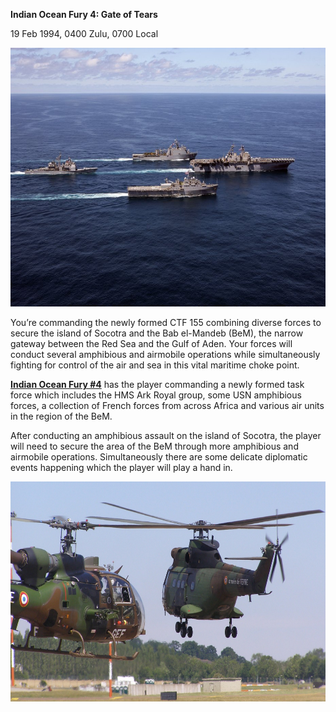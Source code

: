 **Indian Ocean Fury 4: Gate of Tears**

19 Feb 1994, 0400 Zulu, 0700 Local

<img src="/assets\images\aar\iof\iof4\image1.jpeg" style="width:6.5in;height:4.31458in" alt="Bataan Amphibious Ready Group conducts maritime training exercise with Italian, French partners" />

You’re commanding the newly formed CTF 155 combining diverse forces to
secure the island of Socotra and the Bab el-Mandeb (BeM), the narrow
gateway between the Red Sea and the Gulf of Aden. Your forces will
conduct several amphibious and airmobile operations while simultaneously
fighting for control of the air and sea in this vital maritime choke
point.

**<u>Indian Ocean Fury \#4</u>** has the player commanding a newly
formed task force which includes the HMS Ark Royal group, some USN
amphibious forces, a collection of French forces from across Africa and
various air units in the region of the BeM.

After conducting an amphibious assault on the island of Socotra, the
player will need to secure the area of the BeM through more amphibious
and airmobile operations. Simultaneously there are some delicate
diplomatic events happening which the player will play a hand in.

<img src="/assets\images\aar\iof\iof4\image2.jpeg" style="width:6.5in;height:3.66389in" alt="French Army Light Aviation | Military Wiki | Fandom" />
